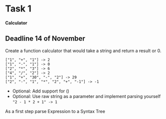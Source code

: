 # Task 1 
#### Calculator
## Deadline 14 of November 

Create a function calculator that would take a string and return a result or 0.
```
["1", "+", "1"] -> 2
["1", "-", "1"] -> 0
["2", "*", "3"] -> 6
["4", "/", "2"] -> 2
["1", "+", "30", "-", "2"] -> 29
["2", "-", "1", "*", "2", "+", "-1"] -> -1
```

- Optional: Add support for ()
- Optional: Use raw string as a parameter and implement parsing yourself `"2 - 1 * 2 + 1" -> 1`

As a first step parse Expression to a Syntax Tree
